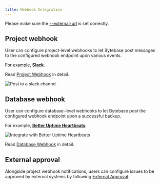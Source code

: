 ```yaml
---
title: Webhook Integration
---
```


<hint-block type="warning">

Please make sure the [--external-url](/docs/get-started/install/external-url) is set correctly.

</hint-block>

## Project webhook

User can configure project-level webhooks to let Bytebase post messages to the configured webhook endpoint upon various events.

For example, **[Slack](https://slack.com/)**.

Read [Project Webhook](/docs/administration/webhook-integration/project-webhook) in detail.

![Post to a slack channel](/static/docs/webhook-slash-example.png)

## Database webhook

User can configure database-level webhooks to let Bytebase post the configured webhook endpoint upon a successful backup.

For example, **[Better Uptime Heartbeats](https://docs.betteruptime.com/monitoring/monitor-types/cron-and-heartbeat-monitor)**.

![Integrate with Better Uptime Heartbeats](/static/docs/webhook-integrate-example.png)

Read [Database Webhook](/docs/administration/webhook-integration/database-webhook) in detail.

## External approval

Alongside project webhook notifications, users can configure issues to be approved by external systems by following [External Approval](/docs/administration/webhook-integration/external-approval).
